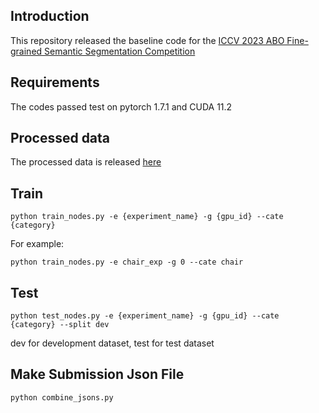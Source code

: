 ## Introduction

This repository released the baseline code for the [ICCV 2023 ABO Fine-grained Semantic Segmentation Competition](https://eval.ai/web/challenges/challenge-page/2027/overview)

## Requirements

The codes passed test on pytorch 1.7.1 and CUDA 11.2

## Processed data

The processed data is released [here](https://drive.google.com/file/d/1S7Ove63KvuN1pVgz1aNGG1wg3QHLJJL_/view?usp=sharing)

## Train
```
python train_nodes.py -e {experiment_name} -g {gpu_id} --cate {category}
```

For example:
```
python train_nodes.py -e chair_exp -g 0 --cate chair
```

## Test
```
python test_nodes.py -e {experiment_name} -g {gpu_id} --cate {category} --split dev
```
dev for development dataset, test for test dataset

## Make Submission Json File
```
python combine_jsons.py
```

